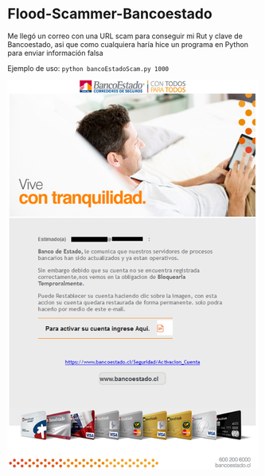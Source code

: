 # Flood-Scammer-Bancoestado

Me llegó un correo con una URL scam para conseguir mi Rut y clave de Bancoestado, asi que como cualquiera haría hice un programa en Python para enviar información falsa

Ejemplo de uso: `python bancoEstadoScam.py 1000`

![Correo](https://raw.githubusercontent.com/Eddward27/Flood-Scammer-Bancoestado/master/email.png)
